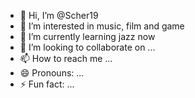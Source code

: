- 👋 Hi, I’m @Scher19
- 👀 I’m interested in music, film and game
- 🌱 I’m currently learning jazz now
- 💞️ I’m looking to collaborate on ...
- 📫 How to reach me ...
- 😄 Pronouns: ...
- ⚡ Fun fact: ...

<!---
Scher19/Scher19 is a ✨ special ✨ repository because its `README.md` (this file) appears on your GitHub profile.
You can click the Preview link to take a look at your changes.
--->
